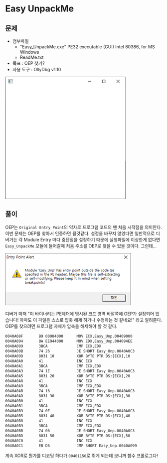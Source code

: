 # Easy UnpackMe

## 문제

- 첨부파일
  - "Easy_UnpackMe.exe" PE32 executable (GUI) Intel 80386, for MS Windows
  - ReadMe.txt
- 목표 : OEP 찾기?
- 사용 도구 : OllyDbg v1.10

![1](screenshots/Easy_UnpackMe_1.PNG)

## 풀이

OEP는 `Original Entry Point`의 약자로 프로그램 코드의 맨 처음 시작점을 의미한다. 이번 문제는 OEP를 찾아서 인증하면 될것같다. 설정을 바꾸지 않았다면 일반적으로 디버거는 각 Module Entry 마다 중단점을 설정하기 때문에 실행파일에 이상한게 없다면 `Easy_UnpackMe` 모듈에 들어갈때 처음 주소를 OEP로 찾을 수 있을 것이다. 그런데...

![2](screenshots/Easy_UnpackMe_2.PNG)

디버거 마저 "이 바이너리는 PE헤더에 명시된 코드 영역 바깥쪽에 OEP가 설정되어 있습니다! 아마도 이 파일은 스스로 압축 해제 하거나 수정하는 것 같네요!" 라고 알려준다. OEP를 찾으려면 프로그램 자체가 압축을 해제해야 할 것 같다.

```assembly
0040A08F       B9 00904000      MOV ECX,Easy_Unp.00409000
0040A094       BA EE944000      MOV EDX,Easy_Unp.004094EE
0040A099       3BCA             CMP ECX,EDX
0040A09B       74 26            JE SHORT Easy_Unp.0040A0C3
0040A09D       8031 10          XOR BYTE PTR DS:[ECX],10
0040A0A0       41               INC ECX
0040A0A1       3BCA             CMP ECX,EDX
0040A0A3       74 1E            JE SHORT Easy_Unp.0040A0C3
0040A0A5       8031 20          XOR BYTE PTR DS:[ECX],20
0040A0A8       41               INC ECX
0040A0A9       3BCA             CMP ECX,EDX
0040A0AB       74 16            JE SHORT Easy_Unp.0040A0C3
0040A0AD       8031 30          XOR BYTE PTR DS:[ECX],30
0040A0B0       41               INC ECX
0040A0B1       3BCA             CMP ECX,EDX
0040A0B3       74 0E            JE SHORT Easy_Unp.0040A0C3
0040A0B5       8031 40          XOR BYTE PTR DS:[ECX],40
0040A0B8       41               INC ECX
0040A0B9       3BCA             CMP ECX,EDX
0040A0BB       74 06            JE SHORT Easy_Unp.0040A0C3
0040A0BD       8031 50          XOR BYTE PTR DS:[ECX],50
0040A0C0       41               INC ECX
0040A0C1       EB D6            JMP SHORT Easy_Unp.0040A099
```

계속 XOR로 뭔가를 디코딩 하다가 `00401150`로 뛰게 되는데 보니까 함수 프롤로그다!